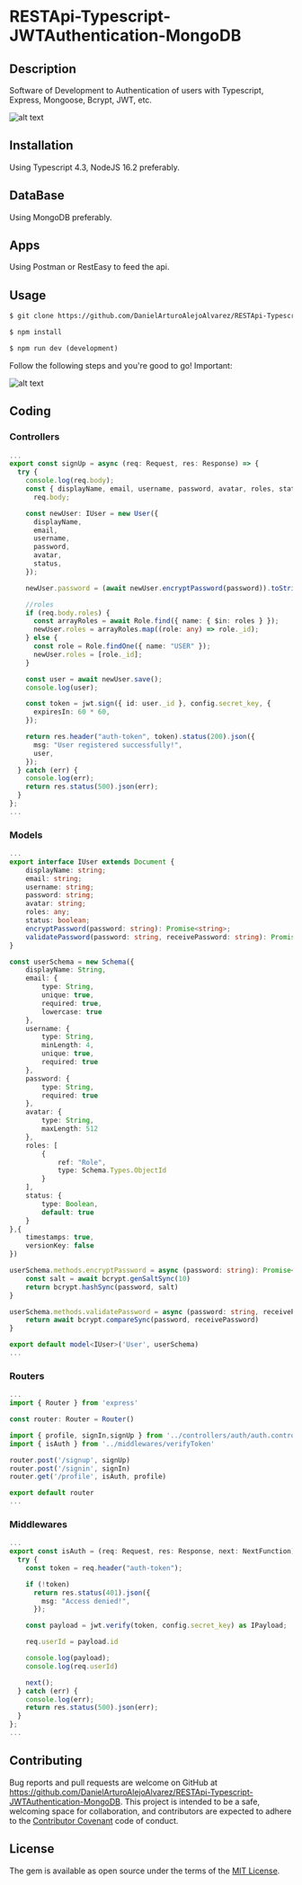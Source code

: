 # RESTApi-Typescript-JWTAuthentication-MongoDB
## Description

Software of Development to Authentication of users with Typescript, Express, Mongoose, Bcrypt, JWT, etc.

![alt text](https://user-images.githubusercontent.com/43285317/45602339-ae69a100-b9d9-11e8-919b-a41b1c2fa66e.png)

## Installation
Using Typescript 4.3, NodeJS 16.2 preferably.

## DataBase
Using MongoDB preferably.

## Apps
Using Postman or RestEasy to feed the api.

## Usage
```html
$ git clone https://github.com/DanielArturoAlejoAlvarez/RESTApi-Typescript-JWTAuthentication-MongoDB.git [NAME APP] 

$ npm install

$ npm run dev (development)

```
Follow the following steps and you're good to go! Important:

![alt text](https://devblogs.microsoft.com/typescript/wp-content/uploads/sites/11/2020/04/missingReturnValue-3-9.gif)

## Coding

### Controllers
```typescript
...
export const signUp = async (req: Request, res: Response) => {
  try {
    console.log(req.body);
    const { displayName, email, username, password, avatar, roles, status } =
      req.body;

    const newUser: IUser = new User({
      displayName,
      email,
      username,
      password,
      avatar,
      status,
    });

    newUser.password = (await newUser.encryptPassword(password)).toString();

    //roles
    if (req.body.roles) {
      const arrayRoles = await Role.find({ name: { $in: roles } });
      newUser.roles = arrayRoles.map((role: any) => role._id);
    } else {
      const role = Role.findOne({ name: "USER" });
      newUser.roles = [role._id];
    }

    const user = await newUser.save();
    console.log(user);

    const token = jwt.sign({ id: user._id }, config.secret_key, {
      expiresIn: 60 * 60,
    });

    return res.header("auth-token", token).status(200).json({
      msg: "User registered successfully!",
      user,
    });
  } catch (err) {
    console.log(err);
    return res.status(500).json(err);
  }
};
...
```

### Models
```typescript
...
export interface IUser extends Document {
    displayName: string;
    email: string;
    username: string;
    password: string;
    avatar: string;
    roles: any;
    status: boolean;
    encryptPassword(password: string): Promise<string>;
    validatePassword(password: string, receivePassword: string): Promise<boolean> 
}

const userSchema = new Schema({
    displayName: String,
    email: {
        type: String,
        unique: true,
        required: true,
        lowercase: true
    },
    username: {
        type: String,
        minLength: 4,
        unique: true,
        required: true
    },
    password: {
        type: String,
        required: true
    },
    avatar: {
        type: String,
        maxLength: 512
    },
    roles: [
        {
            ref: "Role",
            type: Schema.Types.ObjectId
        }
    ],
    status: {
        type: Boolean,
        default: true
    }
},{
    timestamps: true,
    versionKey: false
})

userSchema.methods.encryptPassword = async (password: string): Promise<string>=>{
    const salt = await bcrypt.genSaltSync(10)
    return bcrypt.hashSync(password, salt)
}

userSchema.methods.validatePassword = async (password: string, receivePassword: string): Promise<boolean>=>{
    return await bcrypt.compareSync(password, receivePassword)
}

export default model<IUser>('User', userSchema)
...
```

### Routers
```typescript
...
import { Router } from 'express'

const router: Router = Router()

import { profile, signIn,signUp } from '../controllers/auth/auth.controller'
import { isAuth } from '../middlewares/verifyToken'

router.post('/signup', signUp)
router.post('/signin', signIn)
router.get('/profile', isAuth, profile)

export default router
...
```

### Middlewares
```typescript
...
export const isAuth = (req: Request, res: Response, next: NextFunction) => {
  try {
    const token = req.header("auth-token");

    if (!token)
      return res.status(401).json({
        msg: "Access denied!",
      });

    const payload = jwt.verify(token, config.secret_key) as IPayload;

    req.userId = payload.id

    console.log(payload);
    console.log(req.userId)

    next();
  } catch (err) {
    console.log(err);
    return res.status(500).json(err);
  }
};
...
```

## Contributing

Bug reports and pull requests are welcome on GitHub at https://github.com/DanielArturoAlejoAlvarez/RESTApi-Typescript-JWTAuthentication-MongoDB. This project is intended to be a safe, welcoming space for collaboration, and contributors are expected to adhere to the [Contributor Covenant](http://contributor-covenant.org) code of conduct.


## License

The gem is available as open source under the terms of the [MIT License](http://opensource.org/licenses/MIT).
